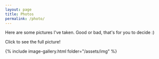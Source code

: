 ```yaml
---
layout: page
title: Photos
permalink: /photo/
---
```


Here are some pictures I've taken. Good or bad, that's for you to decide :)

Click to see the full picture!

{% include image-gallery.html folder="/assets/img" %}